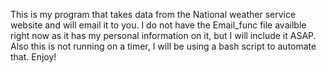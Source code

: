 This is my program that takes data from the National weather service website and will email it to you. I do not have the Email_func file availble right now as it has my personal information on it, but I will include it ASAP. Also this is not running on a timer, I will be using a bash script to automate that. Enjoy!                                                                                                            
